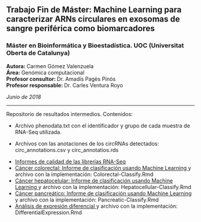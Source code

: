 
<h2>Trabajo Fin de Máster: Machine Learning para caracterizar ARNs circulares en exosomas de sangre periférica como biomarcadores</h2>
<h3>Máster en Bioinformática y Bioestadística. UOC (Universitat Oberta de Catalunya)</h3>

<b>Autora: </b> Carmen Gómez Valenzuela     
<b>Área: </b> Genómica computacional     
<b>Profesor consultor: </b> Dr. Amadís Pagès Pinós    
<b>Profesor responsable: </b> Dr. Carles Ventura Royo     

<i>Junio de 2018</i>

<hr/>      

Repositorio de resultados intermedios. Contenidos:


- Archivo phenodata.txt con el identificador y grupo de cada muestra de RNA-Seq utilizada.
            
- Archivos con las anotaciones de los circRNAs detectados: circ_annotations.csv y circ_annotatios.rds
            
- <a href="https://github.com/carmengmz/circRNA/tree/master/experiment/quality_reports" target="_blank">
          Informes de calidad de las librerías RNA-Seq </a>
          
- <a href="https://carmengmz.github.io/circRNA/experiment/Colorectal-Classify.html" target="_blank"> 
            Cáncer colorectal: Informe de clasificación usando Machine Learning </a> y archivo con la implementación: Colorectal-Classify.Rmd
          
- <a href="https://carmengmz.github.io/circRNA/experiment/Hepatocellular-Classify.html" target="_blank"> 
          Cáncer hepatocelular: Informe de clasificación usando Machine Learning </a> y archivo con la implementación: Hepatocellular-Classify.Rmd
          
- <a href="https://carmengmz.github.io/circRNA/experiment/Pancreatic-Classify.html" target="_blank"> 
          Cáncer pancreático: Informe de clasificación usando Machine Learning </a> y archivo con la implementación: Pancreatic-Classify.Rmd
          
- <a href="https://carmengmz.github.io/circRNA/experiment/DifferentialExpression.html" target="_blank"> 
            Análisis de expresión diferencial </a> y archivo con la implementación: DifferentialExpression.Rmd
      
